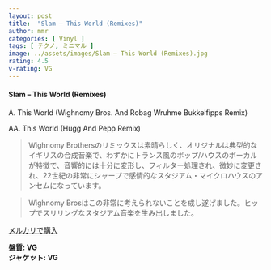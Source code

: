 ```yaml
---
layout: post
title:  "Slam – This World (Remixes)"
author: mmr
categories: [ Vinyl ]
tags: [ テクノ, ミニマル ]
image: ../assets/images/Slam – This World (Remixes).jpg
rating: 4.5
v-rating: VG
---
```


#### Slam – This World (Remixes)

A. This World (Wighnomy Bros. And Robag Wruhme Bukkelfipps Remix)

AA. This World (Hugg And Pepp Remix)

> Wighnomy Brothersのリミックスは素晴らしく、オリジナルは典型的なイギリスの合成音楽で、わずかにトランス風のポップ/ハウスのボーカルが特徴で、音響的には十分に変形し、フィルター処理され、微妙に変更され、22世紀の非常にシャープで感情的なスタジアム・マイクロハウスのアンセムになっています。

> Wighnomy Brosはこの非常に考えられないことを成し遂げました。ヒップでスリリングなスタジアム音楽を生み出しました。


[メルカリで購入](https://jp.mercari.com/item/m15078341618)

<div class="mt-4 mb-4 d-flex align-items-center">
<strong class="mr-1">盤質: VG</strong>
</div>
<div class="mt-4 mb-4 d-flex align-items-center">
<strong class="mr-1">ジャケット: VG</strong>
</div>
